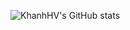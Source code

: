 ![KhanhHV's GitHub stats](https://github-readme-stats.vercel.app/api?username=khanhhv0911&show_icons=true&theme=radical)
